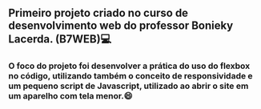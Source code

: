 ## Primeiro projeto criado no curso de desenvolvimento web do professor Bonieky Lacerda. (B7WEB):computer:

### O foco do projeto foi desenvolver a prática do uso do flexbox no código, utilizando também o conceito de responsividade e um pequeno script de Javascript, utilizado ao abrir o site em um aparelho com tela menor.:smile:

